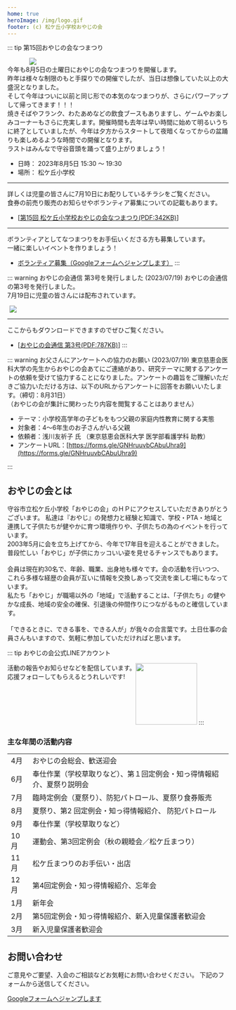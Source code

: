 ```yaml
---
home: true
heroImage: /img/logo.gif
footer: (c) 松ケ丘小学校おやじの会
---
```


::: tip 第15回おやじの会なつまつり 
<div style="max-width: 80%; margin:auto">
<a href="/img/event/202308_summer_fes/2023_matsu_oyaji_summer_fes.pdf">
<img src="/img/event/202308_summer_fes/2023_summer_fes_info.png"></a>
</div>
今年も8月5日の土曜日におやじの会なつまつりを開催します。<br>
昨年は様々な制限のもと手探りでの開催でしたが、当日は想像していた以上の大盛況となりました。<br>
そして今年はついに以前と同じ形での本気のなつまつりが、さらにパワーアップして帰ってきます！！！<br>
焼きそばやフランク、わたあめなどの飲食ブースもありますし、ゲームやお楽しみコーナーもさらに充実します。開催時間も去年は早い時間に始めて明るいうちに終了としていましたが、今年は夕方からスタートして夜暗くなってからの盆踊りも楽しめるような時間での開催となります。<br>
ラストはみんなで守谷音頭を踊って盛り上がりましょう！<br>

* 日時： 2023年8月5日 15:30 〜 19:30
* 場所： 松ケ丘小学校

<hr>
詳しくは児童の皆さんに7月10日にお配りしているチラシをご覧ください。<br>
食券の前売り販売のお知らせやボランティア募集についての記載もあります。

* [[第15回 松ケ丘小学校おやじの会なつまつり(PDF:342KB)](/img/event/202308_summer_fes/2023_matsu_oyaji_summer_fes.pdf)]

<hr>
ボランティアとしてなつまつりをお手伝いくださる方も募集しています。<br>
一緒に楽しいイベントを作りましょう！

* [ボランティア募集（Googleフォームへジャンプします）](https://forms.gle/k1e5C1Lhh8RnfsoA6)
:::

::: warning おやじの会通信 第3号を発行しました (2023/07/19)
おやじの会通信の第3号を発行しました。<br>
7月19日に児童の皆さんには配布されています。<br>
<div style="max-width:40%; margin:5px;">
<a href="/docs/letter/from_oyaji_vol_3.pdf"><img src="/img/202307_oyaji_letter_v3.png"></a>
</div>
<hr>
ここからもダウンロードできますのでぜひご覧ください。

* [[おやじの会通信 第3号(PDF:787KB)](/docs/letter/from_oyaji_vol_3.pdf)]
:::

::: warning お父さんにアンケートへの協力のお願い (2023/07/19)
東京慈恵会医科大学の先生からおやじの会あてにご連絡があり、研究テーマに関するアンケートの依頼を受けて協力することになりました。アンケートの趣旨をご理解いただきご協力いただける方は、以下のURLからアンケートに回答をお願いいたします。（締切：8月31日）<br>
（おやじの会が集計に関わったり内容を閲覧することはありません）

* テーマ：小学校高学年の子どもをもつ父親の家庭内性教育に関する実態
* 対象者：4〜6年生のお子さんがいる父親
* 依頼者：浅川友祈子 氏  （東京慈恵会医科大学 医学部看護学科 助教）
* アンケートURL：[https://forms.gle/GNHruuvbCAbuUhra9](https://forms.gle/GNHruuvbCAbuUhra9)

:::

## おやじの会とは

守谷市立松ケ丘小学校「おやじの会」のＨＰにアクセスしていただきありがとうございます。
私達は『おやじ』の発想力と経験と知識で、学校・PTA・地域と連携して子供たちが健やかに育つ環境作りや、子供たちの為のイベントを行っています。<br>
2003年5月に会を立ち上げてから、今年で17年目を迎えることができました。<br>
普段忙しい「おやじ」が子供にカッコいい姿を見せるチャンスでもあります。<br>
<br>
会員は現在約30名で、年齢、職業、出身地も様々です。会の活動を行いつつ、これら多様な経歴の会員が互いに情報を交換しあって交流を楽しむ場にもなっています。<br>
私たち「おやじ」が職場以外の「地域」で活動することは、「子供たち」の健やかな成長、地域の安全の確保、引退後の仲間作りにつながるものと確信しています。<br>
<br>
「できるときに、できる事を、できる人が」が我々の合言葉です。土日仕事の会員さんもいますので、気軽に参加していただければと思います。<br>

::: tip おやじの会公式LINEアカウント
<div style="float:left">
活動の報告やお知らせなどを配信しています。<br>
応援フォローしてもらえるとうれしいです!<br>
</div>
<img src="https://qr-official.line.me/sid/M/peq7849q.png?shortenUrl=true" width="140">
:::

### 主な年間の活動内容

|  |  |
|---|---|
|  4月 | おやじの会総会、歓送迎会 |
|  6月 | 奉仕作業（学校草取りなど）、第１回定例会・知っ得情報紹介、夏祭り説明会 |
|  7月 | 臨時定例会（夏祭り）、防犯パトロール、夏祭り食券販売 |
|  8月 | 夏祭り、第2 回定例会・知っ得情報紹介、 防犯パトロール |
|  9月 | 奉仕作業（学校草取りなど） |
| 10月 | 運動会、第3回定例会（秋の親睦会／松ケ丘まつり）　 |
| 11月 | 松ケ丘まつりのお手伝い・出店 |
| 12月 | 第4回定例会・知っ得情報紹介、忘年会 |
|  1月 | 新年会 |
|  2月 | 第5回定例会・知っ得情報紹介、新入児童保護者歓迎会 |
|  3月 | 新入児童保護者歓迎会 |

## お問い合わせ
ご意見やご要望、入会のご相談などお気軽にお問い合わせください。
下記のフォームから送信してください。

[Googleフォームへジャンプします](https://forms.gle/SRHpkVtxykxSA6989)
